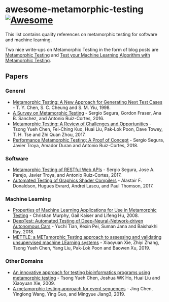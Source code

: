 # awesome-metamorphic-testing [![Awesome](https://awesome.re/badge.svg)](https://awesome.re)

This list contains quality references on metamorphic testing for software and machine learning.

Two nice write-ups on Metamorphic Testing in the form of blog posts are [Metamorphic Testing](https://www.hillelwayne.com/post/metamorphic-testing/) and [Test your Machine Learning Algorithm with Metamorphic Testing](https://medium.com/trustableai/testing-ai-with-metamorphic-testing-61d690001f5c).

## Papers

### General

- [Metamorphic Testing: A New Approach for Generating Next Test Cases](https://www.cse.ust.hk/~scc/publ/CS98-01-metamorphictesting.pdf) - T. Y. Chen, S. C. Cheung and S. M. Yiu, 1998.
- [A Survey on Metamorphic Testing](http://www.cs.ecu.edu/reu/reufiles/read/metamorphicTesting-16.pdf) - Sergio Segura, Gordon Fraser, Ana B. Sanchez, and Antonio Ruiz-Cortes, 2016.
- [Metamorphic Testing: A Review of Challenges and Opportunities](http://eprints.nottingham.ac.uk/51607/1/__MTChallOpporCSUR.accepted.20170922.pdf) - Tsong Yueh Chen, Fei-Ching Kuo, Huai Liu, Pak-Lok Poon, Dave Towey, T. H. Tse and Zhi Quan Zhou, 2017.
- [Performance Metamorphic Testing: A Proof of Concept](http://www.lsi.us.es/~jtroya/publications/IST18_preprint.pdf) - Sergio Segura, Javier Troya, Amador Duran and Antonio Ruiz-Cortes, 2018.

### Software

- [Metamorphic Testing of RESTful Web APIs](http://www.lsi.us.es/~segura/files/papers/segura17-tse.pdf) - Sergio Segura, Jose A. Parejo, Javier Troya, and Antonio Ruiz-Cortes, 2017.
- [Automated Testing of Graphics Shader Compilers](http://www.doc.ic.ac.uk/~afd/homepages/papers/pdfs/2017/OOPSLA.pdf) - Alastair F. Donaldson, Hugues Evrard, Andrei Lascu, and Paul Thomson, 2017.

### Machine Learning

- [Properties of Machine Learning Applications for Use in Metamorphic Testing](https://pdfs.semanticscholar.org/8b12/c5fd003efd52b798235d97a89a9c91dfd666.pdf) - Christian Murphy, Gail Kaiser and Lifeng Hu, 2008.
- [DeepTest: Automated Testing of Deep-Neural-Network-driven Autonomous Cars](https://arxiv.org/abs/1708.08559) - Yuchi Tian, Kexin Pei, Suman Jana and Baishakhi Ray, 2018.
- [METTLE: a METamorphic Testing approach to assessing and validating unsupervised machine LEarning systems](https://arxiv.org/abs/1807.10453) - Xiaoyuan Xie, Zhiyi Zhang, Tsong Yueh Chen, Yang Liu, Pak-Lok Poon and Baowen Xu, 2019.

### Other Domains

 - [An innovative approach for testing bioinformatics programs using metamorphic testing](https://bmcbioinformatics.biomedcentral.com/articles/10.1186/1471-2105-10-24) - Tsong Yueh Chen, Joshua WK Ho, Huai Liu and Xiaoyuan Xie, 2009.
 - [A metamorphic testing approach for event
sequences](https://www.ncbi.nlm.nih.gov/pmc/articles/PMC6380623/pdf/pone.0212476.pdf) - Jing Chen, Yinglong Wang, Ying Guo, and Mingyue Jiang3, 2019.
